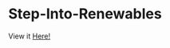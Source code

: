 # Step-Into-Renewables

View it [Here!](https://whyisntitavalible.github.io/Step-Into-Renewables/index.html "Website")
